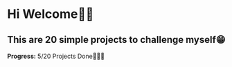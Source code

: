 # Hi Welcome👋🏼
## This are 20 simple projects to challenge myself😁


**Progress:** 5/20 Projects Done👩🏻‍💻
